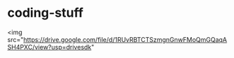 # coding-stuff
<img src="https://drive.google.com/file/d/1RUvRBTCTSzmgnGnwFMoQmGQaqASH4PXC/view?usp=drivesdk"
